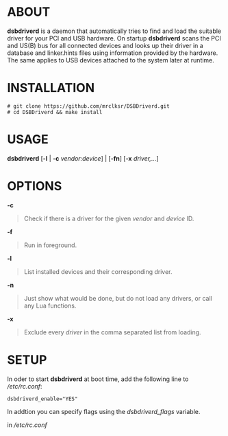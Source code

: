 
# ABOUT

**dsbdriverd**
is a daemon that automatically tries to find and load the
suitable driver for your PCI and USB hardware. On startup
**dsbdriverd**
scans the PCI and US(B) bus for all connected devices and looks up their
driver in a database and linker.hints files using information provided by
the hardware. The same applies to USB devices attached to the system later
at runtime.

# INSTALLATION

	# git clone https://github.com/mrclksr/DSBDriverd.git
	# cd DSBDriverd && make install

# USAGE

**dsbdriverd**
\[**-l** | **-c** *vendor:device*]
|
\[**-fn**]
\[**-x** *driver,...*]

# OPTIONS

**-c**

> Check if there is a driver for the given
> *vendor*
> and
> *device*
> ID.

**-f**

> Run in foreground.

**-l**

> List installed devices and their corresponding driver.

**-n**

> Just show what would be done, but do not load any drivers, or call any
> Lua functions.

**-x**

> Exclude every
> *driver*
> in the comma separated list from loading.

# SETUP

In oder to start
**dsbdriverd**
at boot time, add the following line to
*/etc/rc.conf*:

	dsbdriverd_enable="YES"

In addtion you can specify flags using the
*dsbdriverd\_flags*
variable.

in
*/etc/rc.conf*


